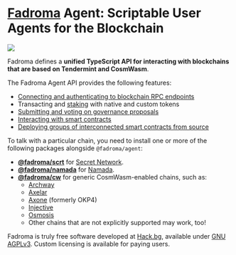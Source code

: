 # [Fadroma](https://fadroma.tech) Agent: Scriptable User Agents for the Blockchain

[![](https://img.shields.io/npm/v/@fadroma/agent?color=%2365b34c&label=%40fadroma%2Fagent&style=for-the-badge)](https://www.npmjs.com/package/@fadroma/agent)

Fadroma defines a **unified TypeScript API for interacting with blockchains
that are based on Tendermint and CosmWasm**.

The Fadroma Agent API provides the following features:

* [Connecting and authenticating to blockchain RPC endpoints](./chain.md)
* Transacting and [staking](./staking.md) with native and custom tokens
* [Submitting and voting on governance proposals](./governance.md)
* [Interacting with smart contracts](./program.md)
* [Deploying groups of interconnected smart contracts from source](./deploy.md)

To talk with a particular chain, you need to install one or more of the following packages
alongside `@fadroma/agent`:

* [**@fadroma/scrt**](https://www.npmjs.com/package/@fadroma/scrt)
  for [Secret Network](https://scrt.network/).
* [**@fadroma/namada**](https://www.npmjs.com/package/@fadroma/namada)
  for [Namada](https://namada.net/).
* [**@fadroma/cw**](https://www.npmjs.com/package/@fadroma/cw)
  for generic CosmWasm-enabled chains, such as:
  * [Archway](https://archway.io/)
  * [Axelar](https://www.axelar.network/)
  * [Axone](https://axone.xyz/) (formerly OKP4)
  * [Injective](https://injective.com/)
  * [Osmosis](https://osmosis.zone/)
  * Other chains that are not explicitly supported may work, too!

Fadroma is truly free software developed at [Hack.bg](https://hack.bg),
available under [GNU AGPLv3](https://www.gnu.org/licenses/agpl-3.0.en.html).
Custom licensing is available for paying users.
